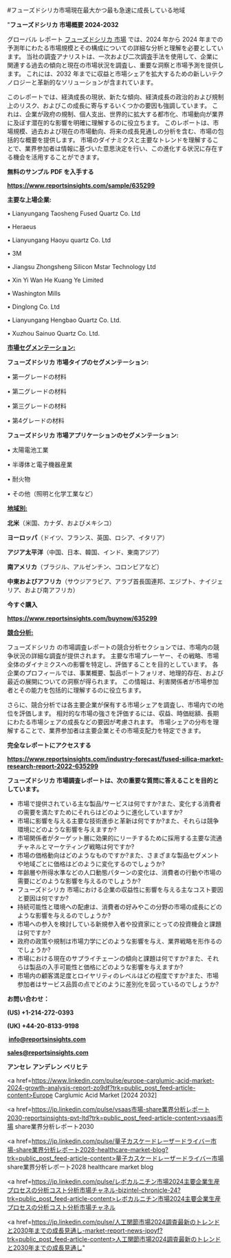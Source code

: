 #フューズドシリカ市場現在最大かつ最も急速に成長している地域

"<strong>フューズドシリカ 市場概要 2024-2032</strong>

グローバル レポート <a href=https://www.reportsinsights.com/sample/635299>フューズドシリカ 市場</a> では、2024 年から 2024 年までの予測年にわたる市場規模とその構成についての詳細な分析と理解を必要としています。 当社の調査アナリストは、一次および二次調査手法を使用して、企業に関連する過去の傾向と現在の市場状況を調査し、重要な洞察と市場予測を提供します。 これには、2032 年までに収益と市場シェアを拡大​​するための新しいテクノロジーと革新的なソリューションが含まれています。

このレポートでは、経済成長の現状、新たな傾向、経済成長の政治的および規制上のリスク、およびこの成長に寄与するいくつかの要因も強調しています。 これは、企業が政府の規制、個人支出、世界的に拡大する都市化、市場動向が業界に及ぼす潜在的な影響を明確に理解するのに役立ちます。 このレポートは、市場規模、過去および現在の市場動向、将来の成長見通しの分析を含む、市場の包括的な概要を提供します。 市場のダイナミクスと主要なトレンドを理解することで、業界参加者は情報に基づいた意思決定を行い、この進化する状況に存在する機会を活用することができます。

<strong><b>無料のサンプル PDF を入手する</b></strong>

<a href=https://www.reportsinsights.com/sample/635299><strong><u>https://www.reportsinsights.com/sample/635299</u></strong></a>

<strong>主要な上場企業:</strong>

• Lianyungang Taosheng Fused Quartz Co. Ltd

• Heraeus

• Lianyungang Haoyu quartz Co. Ltd

• 3M

• Jiangsu Zhongsheng Silicon Mstar Technology Ltd

• Xin Yi Wan He Kuang Ye Limited

• Washington Mills

• Dinglong Co. Ltd

• Lianyungang Hengbao Quartz Co. Ltd.

• Xuzhou Sainuo Quartz Co. Ltd.

<strong><u>市場セグメンテーション</u></strong><strong><u>:</u></strong>

<strong>フューズドシリカ 市場タイプのセグメンテーション:</strong>

• 第一グレードの材料

• 第二グレードの材料

• 第三グレードの材料

• 第4グレードの材料

<strong>フューズドシリカ 市場アプリケーションのセグメンテーション:</strong>

• 太陽電池工業

• 半導体と電子機器産業

• 耐火物

• その他（照明と化学工業など）

<strong><u>地域別</u></strong><strong><u>:</u></strong>

<strong>北米</strong>（米国、カナダ、およびメキシコ）

<strong>ヨーロッパ</strong>（ドイツ、フランス、英国、ロシア、イタリア）

<strong>アジア太平洋</strong>（中国、日本、韓国、インド、東南アジア）

<strong>南アメリカ</strong>（ブラジル、アルゼンチン、コロンビアなど）

<strong>中東およびアフリカ</strong>（サウジアラビア、アラブ首長国連邦、エジプト、ナイジェリア、および南アフリカ）

<strong>今すぐ購入</strong>

<a href=https://www.reportsinsights.com/buynow/635299><strong><u>https://www.reportsinsights.com/buynow/635299</u></strong></a>

<strong><u>競合分析:</u></strong>

フューズドシリカ の市場調査レポートの競合分析セクションでは、市場内の競争状況の詳細な調査が提供されます。 主要な市場プレーヤー、その戦略、市場全体のダイナミクスへの影響を特定し、評価することを目的としています。 各企業のプロフィールでは、事業概要、製品ポートフォリオ、地理的存在、および最近の展開についての洞察が得られます。 この情報は、利害関係者が市場参加者とその能力を包括的に理解するのに役立ちます。

さらに、競合分析では各主要企業が保有する市場シェアを調査し、市場内での地位を評価します。 相対的な市場の強さを評価するには、収益、時価総額、長期にわたる市場シェアの成長などの要因が考慮されます。 市場シェアの分布を理解することで、業界参加者は主要企業とその市場支配力を特定できます。

<strong>完全なレポートにアクセスする</strong>

<a href=https://www.reportsinsights.com/industry-forecast/fused-silica-market-research-report-2022-635299><strong><u><b>https://www.reportsinsights.com/industry-forecast/fused-silica-market-research-report-2022-635299</b></u></strong></a>

<strong><b>フューズドシリカ 市場調査レポートは、次の重要な質問に答えることを目的としています。</b></strong>
<ul>
  <li>市場で提供されている主な製品/サービスは何ですか?また、変化する消費者の需要を満たすためにそれらはどのように進化していますか?</li>
  <li>市場に影響を与える主要な技術進歩と革新は何ですか?また、それらは競争環境にどのような影響を与えますか?</li>
  <li>市場関係者がターゲット層に効果的にリーチするために採用する主要な流通チャネルとマーケティング戦略は何ですか?</li>
  <li>市場の価格動向はどのようなものですか?また、さまざまな製品セグメントや地域ごとに価格はどのように変化するのでしょうか?</li>
  <li>年齢層や所得水準などの人口動態パターンの変化は、消費者の行動や市場の需要にどのような影響を与えるのでしょうか?</li>
  <li>フューズドシリカ 市場における企業の収益性に影響を与える主なコスト要因と要因は何ですか?</li>
  <li>持続可能性と環境への配慮は、消費者の好みやこの分野の市場の成長にどのような影響を与えるのでしょうか?</li>
  <li>市場への参入を検討している新規参入者や投資家にとっての投資機会と課題は何ですか?</li>
  <li>政府の政策や規制は市場力学にどのような影響を与え、業界戦略を形作るのでしょうか?</li>
  <li>市場における現在のサプライチェーンの傾向と課題は何ですか?また、それらは製品の入手可能性と価格にどのような影響を与えますか?</li>
  <li>市場内の顧客満足度とロイヤリティのレベルはどの程度ですか?また、市場参加者はサービス品質の点でどのように差別化を図っているのでしょうか?</li>
</ul>
<strong>お問い合わせ：</strong>

<strong>(US) +1-214-272-0393</strong>

<strong>(UK) +44-20-8133-9198</strong>

<strong> </strong><a href=info@reportsinsights.com><strong><u>info@reportsinsights.com</u></strong></a>

<a href=sales@reportsinsights.com><strong><u>sales@reportsinsights.com</u></strong></a>

<strong>アンセレ アンデレン ベリヒテ</strong>

<a href=https://www.linkedin.com/pulse/europe-carglumic-acid-market-2024-growth-analysis-report-zo9df?trk=public_post_feed-article-content>Europe Carglumic Acid Market [2024 2032]</a>

<a href=https://jp.linkedin.com/pulse/vsaas市場-share業界分析レポート2030-reportsinsights-pvt-ltd?trk=public_post_feed-article-content>vsaas市場 share業界分析レポート2030</a>

<a href=https://jp.linkedin.com/pulse/量子カスケードレーザードライバー市場-share業界分析レポート2028-healthcare-market-blog?trk=public_post_feed-article-content>量子カスケードレーザードライバー市場 share業界分析レポート2028 healthcare market blog</a>

<a href=https://jp.linkedin.com/pulse/レボカルニチン市場2024主要企業生産プロセスの分析コスト分析市場チャネル-bizintel-chronicle-24?trk=public_post_feed-article-content>レボカルニチン市場2024主要企業生産プロセスの分析コスト分析市場チャネル</a>

<a href=https://jp.linkedin.com/pulse/人工関節市場2024調査最新のトレンドと2030年までの成長見通し-market-report-news-ipoyf?trk=public_post_feed-article-content>人工関節市場2024調査最新のトレンドと2030年までの成長見通し</a>"
